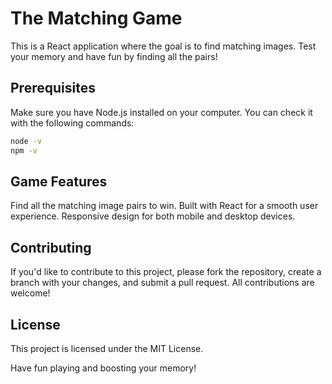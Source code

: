 # The Matching Game
This is a React application where the goal is to find matching images. Test your memory and have fun by finding all the pairs!

## Prerequisites

Make sure you have Node.js installed on your computer. You can check it with the following commands:

```bash
node -v
npm -v
```

## Game Features
Find all the matching image pairs to win.
Built with React for a smooth user experience.
Responsive design for both mobile and desktop devices.

## Contributing
If you'd like to contribute to this project, please fork the repository, create a branch with your changes, and submit a pull request. All contributions are welcome!

## License
This project is licensed under the MIT License.

Have fun playing and boosting your memory!